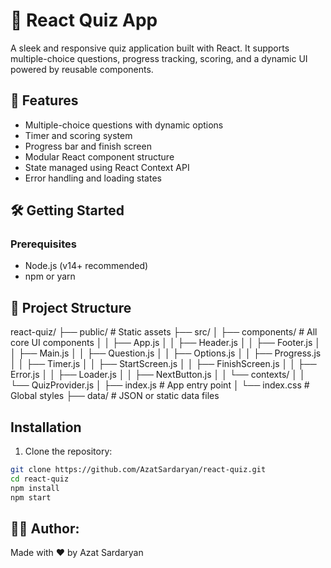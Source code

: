 # 🧠 React Quiz App

A sleek and responsive quiz application built with React. It supports multiple-choice questions, progress tracking, scoring, and a dynamic UI powered by reusable components.

## 🚀 Features

- Multiple-choice questions with dynamic options
- Timer and scoring system
- Progress bar and finish screen
- Modular React component structure
- State managed using React Context API
- Error handling and loading states

## 🛠️ Getting Started

### Prerequisites

- Node.js (v14+ recommended)
- npm or yarn

## 📂 Project Structure

react-quiz/
├── public/ # Static assets
├── src/
│ ├── components/ # All core UI components
│ │ ├── App.js
│ │ ├── Header.js
│ │ ├── Footer.js
│ │ ├── Main.js
│ │ ├── Question.js
│ │ ├── Options.js
│ │ ├── Progress.js
│ │ ├── Timer.js
│ │ ├── StartScreen.js
│ │ ├── FinishScreen.js
│ │ ├── Error.js
│ │ ├── Loader.js
│ │ ├── NextButton.js
│ │ └── contexts/
│ │ └── QuizProvider.js
│ ├── index.js # App entry point
│ └── index.css # Global styles
├── data/ # JSON or static data files

## Installation

1. Clone the repository:

```bash
git clone https://github.com/AzatSardaryan/react-quiz.git
cd react-quiz
npm install
npm start
```

## 👨‍💻 Author:
Made with ❤️ by Azat Sardaryan
